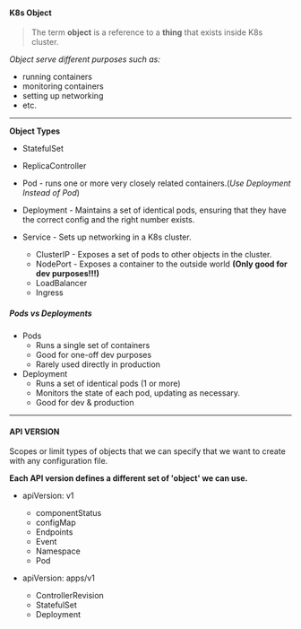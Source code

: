 #### K8s Object
 > The term **object** is a reference to a **thing** that exists inside K8s cluster.

*Object serve different purposes such as:*
   - running containers
   - monitoring containers
   - setting up networking
   - etc.
---

**Object Types**
 - StatefulSet
 - ReplicaController
 - Pod - runs one or more very closely related containers.(*Use Deployment Instead of Pod*)
 - Deployment - Maintains a set of identical pods, ensuring that they have the correct config and the right number exists.

 - Service - Sets up networking in a K8s cluster.
   - ClusterIP - Exposes a set of pods to other objects in the cluster.
   - NodePort - Exposes a container to the outside world **(Only good for dev purposes!!!)**
   - LoadBalancer
   - Ingress 


##### Pods vs Deployments
 - Pods
   - Runs a single set of containers
   - Good for one-off dev purposes
   - Rarely used directly in production
 - Deployment
   - Runs a set of identical pods (1 or more)
   - Monitors the state of each pod, updating as necessary.
   - Good for dev & production
  
---

#### API VERSION
Scopes or limit types of objects that we can specify that we want to create with any configuration file.

**Each API version defines a different set of 'object' we can use.**

 - apiVersion: v1
   - componentStatus
   - configMap
   - Endpoints
   - Event
   - Namespace
   - Pod

 - apiVersion: apps/v1
   - ControllerRevision
   - StatefulSet
   - Deployment
